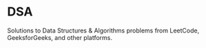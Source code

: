# DSA
Solutions to Data Structures &amp; Algorithms problems from LeetCode, GeeksforGeeks, and other platforms.
